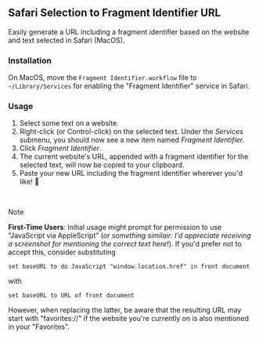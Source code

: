 ## Safari Selection to Fragment Identifier URL

Easily generate a URL including a fragment identifier based on the website and text selected in Safari (MacOS).

### Installation

On MacOS, move the `Fragment Identifier.workflow` file to `~/Library/Services` for enabling the "Fragment Identifier" service in Safari.

### Usage

1. Select some text on a website.
2. Right-click (or Control-click) on the selected text. Under the _Services_ submenu, you should now see a new item named _Fragment Identifier_.
3. Click _Fragment Identifier_.
4. The current website's URL, appended with a fragment identifier for the selected text, will now be copied to your clipboard.
5. Paste your new URL including the fragment identifier wherever you'd like! 🎉
<br>

> [!NOTE]
> **First-Time Users**: Initial usage might prompt for permission to use "JavaScript via AppleScript" (_or something similair: I'd appreciate receiving a screenshot for mentioning the correct text here!_). If you'd prefer not to accept this, consider substituting 
>
>```AppleScript
>set baseURL to do JavaScript "window.location.href" in front document
>```
>
>with
>
>```AppleScript
>set baseURL to URL of front document
>```
>
>However, when replacing the latter, be aware that the resulting URL may start with "favorites://" if the website you're currently on is also mentioned in your "Favorites".
